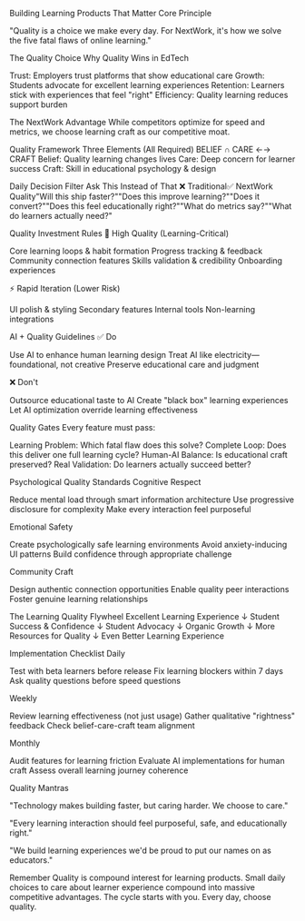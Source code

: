 Building Learning Products That Matter
Core Principle

"Quality is a choice we make every day. For NextWork, it's how we solve the five fatal flaws of online learning."

The Quality Choice
Why Quality Wins in EdTech

Trust: Employers trust platforms that show educational care
Growth: Students advocate for excellent learning experiences
Retention: Learners stick with experiences that feel "right"
Efficiency: Quality learning reduces support burden

The NextWork Advantage
While competitors optimize for speed and metrics, we choose learning craft as our competitive moat.

Quality Framework
Three Elements (All Required)
BELIEF
∩
CARE ←→ CRAFT
Belief: Quality learning changes lives
Care: Deep concern for learner success
Craft: Skill in educational psychology & design

Daily Decision Filter
Ask This Instead of That
❌ Traditional✅ NextWork Quality"Will this ship faster?""Does this improve learning?""Does it convert?""Does this feel educationally right?""What do metrics say?""What do learners actually need?"

Quality Investment Rules
🎯 High Quality (Learning-Critical)

Core learning loops & habit formation
Progress tracking & feedback
Community connection features
Skills validation & credibility
Onboarding experiences

⚡ Rapid Iteration (Lower Risk)

UI polish & styling
Secondary features
Internal tools
Non-learning integrations

AI + Quality Guidelines
✅ Do

Use AI to enhance human learning design
Treat AI like electricity—foundational, not creative
Preserve educational care and judgment

❌ Don't

Outsource educational taste to AI
Create "black box" learning experiences
Let AI optimization override learning effectiveness

Quality Gates
Every feature must pass:

Learning Problem: Which fatal flaw does this solve?
Complete Loop: Does this deliver one full learning cycle?
Human-AI Balance: Is educational craft preserved?
Real Validation: Do learners actually succeed better?

Psychological Quality Standards
Cognitive Respect

Reduce mental load through smart information architecture
Use progressive disclosure for complexity
Make every interaction feel purposeful

Emotional Safety

Create psychologically safe learning environments
Avoid anxiety-inducing UI patterns
Build confidence through appropriate challenge

Community Craft

Design authentic connection opportunities
Enable quality peer interactions
Foster genuine learning relationships

The Learning Quality Flywheel
Excellent Learning Experience
↓
Student Success & Confidence
↓
Student Advocacy
↓
Organic Growth
↓
More Resources for Quality
↓
Even Better Learning Experience

Implementation Checklist
Daily

Test with beta learners before release
Fix learning blockers within 7 days
Ask quality questions before speed questions

Weekly

Review learning effectiveness (not just usage)
Gather qualitative "rightness" feedback
Check belief-care-craft team alignment

Monthly

Audit features for learning friction
Evaluate AI implementations for human craft
Assess overall learning journey coherence

Quality Mantras

"Technology makes building faster, but caring harder. We choose to care."

"Every learning interaction should feel purposeful, safe, and educationally right."

"We build learning experiences we'd be proud to put our names on as educators."

Remember
Quality is compound interest for learning products. Small daily choices to care about learner experience compound into massive competitive advantages.
The cycle starts with you. Every day, choose quality.
